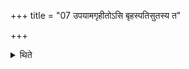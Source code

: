 +++
title = "07 उपयामगृहीतोऽसि बृहस्पतिसुतस्य त"

+++

<details><summary>थिते</summary>

उपयामगृहीतोऽसि बृहस्पतिसुतस्य त इत्युपांशुपात्रेण पात्नीवतमाग्रयणाद्गृहीत्वा न सादयति ७
</details>
